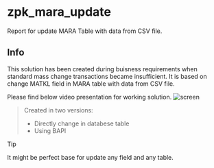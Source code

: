 # zpk_mara_update

Report for update MARA Table with data from CSV file.

## Info
This solution has been created during buisness requirements when standard mass change transactions became insufficient. It is based on change MATKL field in MARA table with data from CSV file.

Please find below video presentation for working solution.
![screen]( )

> [!NOTE]: fdfdfdsfs
> Created in two versions:
> - Directly change in databese table
> - Using BAPI

> [!TIP]
> It might be perfect base for update any field and any table.


